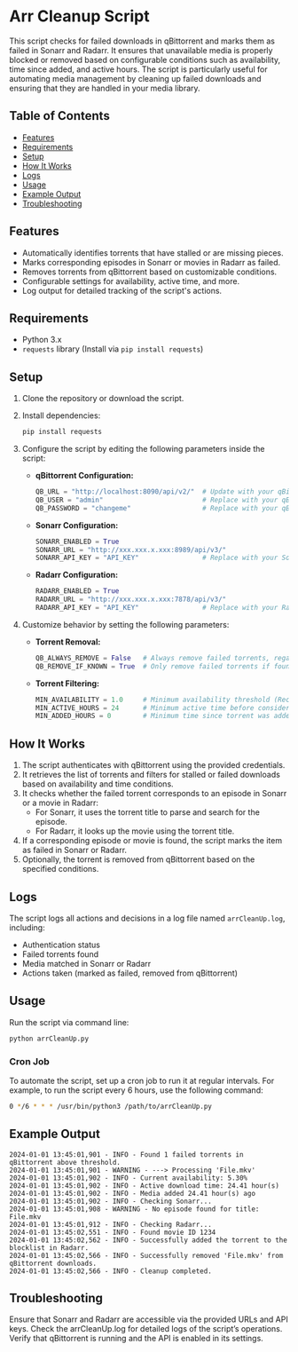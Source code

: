 # Arr Cleanup Script

This script checks for failed downloads in qBittorrent and marks them as failed in Sonarr and Radarr. It ensures that unavailable media is properly blocked or removed based on configurable conditions such as availability, time since added, and active hours. The script is particularly useful for automating media management by cleaning up failed downloads and ensuring that they are handled in your media library.

## Table of Contents

- [Features](#features)
- [Requirements](#requirements)
- [Setup](#setup)
- [How It Works](#how-it-works)
- [Logs](#logs)
- [Usage](#usage)
- [Example Output](#example-output)
- [Troubleshooting](#troubleshooting)

## Features

- Automatically identifies torrents that have stalled or are missing pieces.
- Marks corresponding episodes in Sonarr or movies in Radarr as failed.
- Removes torrents from qBittorrent based on customizable conditions.
- Configurable settings for availability, active time, and more.
- Log output for detailed tracking of the script's actions.

## Requirements

- Python 3.x
- `requests` library (Install via `pip install requests`)

## Setup

1. Clone the repository or download the script.
2. Install dependencies:
   ```bash
   pip install requests
   ```
3. Configure the script by editing the following parameters inside the script:

   - **qBittorrent Configuration:**

     ```python
     QB_URL = "http://localhost:8090/api/v2/"  # Update with your qBittorrent URL
     QB_USER = "admin"                         # Replace with your qBittorrent username
     QB_PASSWORD = "changeme"                  # Replace with your qBittorrent password
     ```

   - **Sonarr Configuration:**

     ```python
     SONARR_ENABLED = True
     SONARR_URL = "http://xxx.xxx.x.xxx:8989/api/v3/"
     SONARR_API_KEY = "API_KEY"                # Replace with your Sonarr API key
     ```

   - **Radarr Configuration:**
     ```python
     RADARR_ENABLED = True
     RADARR_URL = "http://xxx.xxx.x.xxx:7878/api/v3/"
     RADARR_API_KEY = "API_KEY"                # Replace with your Radarr API key
     ```

4. Customize behavior by setting the following parameters:

   - **Torrent Removal:**

     ```python
     QB_ALWAYS_REMOVE = False   # Always remove failed torrents, regardless of Sonarr or Radarr check
     QB_REMOVE_IF_KNOWN = True  # Only remove failed torrents if found in Sonarr or Radarr
     ```

   - **Torrent Filtering:**
     ```python
     MIN_AVAILABILITY = 1.0     # Minimum availability threshold (Recommended: 1.0 for 100%)
     MIN_ACTIVE_HOURS = 24      # Minimum active time before considering availability (e.g., 24 hours)
     MIN_ADDED_HOURS = 0        # Minimum time since torrent was added (e.g., 0 hours)
     ```

## How It Works

1. The script authenticates with qBittorrent using the provided credentials.
2. It retrieves the list of torrents and filters for stalled or failed downloads based on availability and time conditions.
3. It checks whether the failed torrent corresponds to an episode in Sonarr or a movie in Radarr:
   - For Sonarr, it uses the torrent title to parse and search for the episode.
   - For Radarr, it looks up the movie using the torrent title.
4. If a corresponding episode or movie is found, the script marks the item as failed in Sonarr or Radarr.
5. Optionally, the torrent is removed from qBittorrent based on the specified conditions.

## Logs

The script logs all actions and decisions in a log file named `arrCleanUp.log`, including:

- Authentication status
- Failed torrents found
- Media matched in Sonarr or Radarr
- Actions taken (marked as failed, removed from qBittorrent)

## Usage

Run the script via command line:

```bash
python arrCleanUp.py
```

### Cron Job

To automate the script, set up a cron job to run it at regular intervals. For example, to run the script every 6 hours, use the following command:

```bash
0 */6 * * * /usr/bin/python3 /path/to/arrCleanUp.py
```

## Example Output

    2024-01-01 13:45:01,901 - INFO - Found 1 failed torrents in qBittorrent above threshold.
    2024-01-01 13:45:01,901 - WARNING - ---> Processing 'File.mkv'
    2024-01-01 13:45:01,902 - INFO - Current availability: 5.30%
    2024-01-01 13:45:01,902 - INFO - Active download time: 24.41 hour(s)
    2024-01-01 13:45:01,902 - INFO - Media added 24.41 hour(s) ago
    2024-01-01 13:45:01,902 - INFO - Checking Sonarr...
    2024-01-01 13:45:01,908 - WARNING - No episode found for title: File.mkv
    2024-01-01 13:45:01,912 - INFO - Checking Radarr...
    2024-01-01 13:45:02,551 - INFO - Found movie ID 1234
    2024-01-01 13:45:02,562 - INFO - Successfully added the torrent to the blocklist in Radarr.
    2024-01-01 13:45:02,566 - INFO - Successfully removed 'File.mkv' from qBittorrent downloads.
    2024-01-01 13:45:02,566 - INFO - Cleanup completed.

## Troubleshooting

Ensure that Sonarr and Radarr are accessible via the provided URLs and API keys.
Check the arrCleanUp.log for detailed logs of the script’s operations.
Verify that qBittorrent is running and the API is enabled in its settings.
